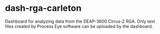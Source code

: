 # dash-rga-carleton
Dashboard for analyzing data from the DEAP-3600 Cirrus-2 RGA.
Only text files created by Process Eye software can be uploaded by the dashboard.

